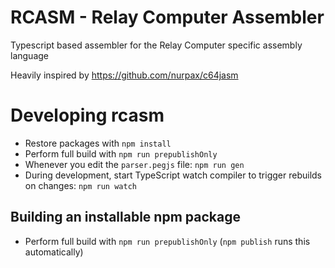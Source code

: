 # RCASM - Relay Computer Assembler

Typescript based assembler for the Relay Computer specific assembly language

Heavily inspired by https://github.com/nurpax/c64jasm

# Developing rcasm

- Restore packages with `npm install`
- Perform full build with `npm run prepublishOnly`
- Whenever you edit the `parser.pegjs` file: `npm run gen`
- During development, start TypeScript watch compiler to trigger rebuilds on changes: `npm run watch`

## Building an installable npm package

- Perform full build with `npm run prepublishOnly` (`npm publish` runs this automatically)
